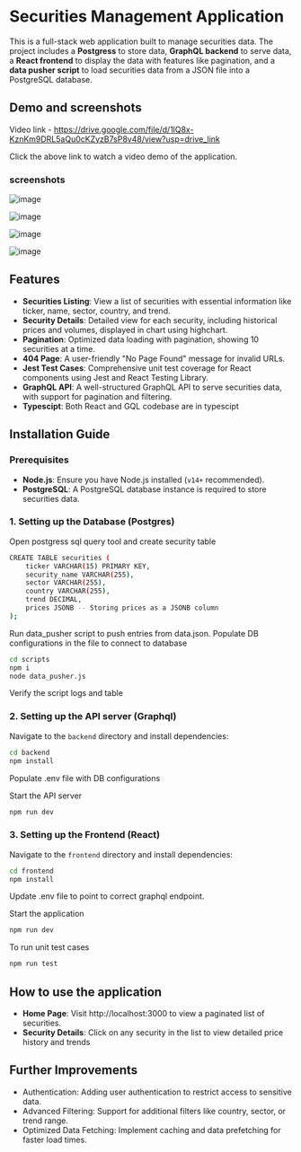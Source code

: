 # Securities Management Application

This is a full-stack web application built to manage securities data. The project includes a **Postgress** to store data, **GraphQL backend** to serve data, a **React frontend** to display the data with features like pagination, and a **data pusher script** to load securities data from a JSON file into a PostgreSQL database.

## Demo and screenshots

Video link - https://drive.google.com/file/d/1lQ8x-KznKm9DRL5aQu0cKZyzB7sP8v48/view?usp=drive_link

Click the above link to watch a video demo of the application.
###  screenshots

![image](https://github.com/user-attachments/assets/26c3c1fc-bb76-4a3c-8745-4d7f0c29307c)

![image](https://github.com/user-attachments/assets/e7334a6c-c126-437a-b4ff-b0c67b13e37b)

![image](https://github.com/user-attachments/assets/3e5cc003-1525-4de3-80e3-ff86892ce961)

![image](https://github.com/user-attachments/assets/d516b677-6433-4017-91ff-e6180d05e566)


## Features

- **Securities Listing**: View a list of securities with essential information like ticker, name, sector, country, and trend.
- **Security Details**: Detailed view for each security, including historical prices and volumes, displayed in chart using highchart.
- **Pagination**: Optimized data loading with pagination, showing 10 securities at a time.
- **404 Page**: A user-friendly "No Page Found" message for invalid URLs.
- **Jest Test Cases**: Comprehensive unit test coverage for React components using Jest and React Testing Library.
- **GraphQL API**: A well-structured GraphQL API to serve securities data, with support for pagination and filtering.
- **Typescipt**: Both React and GQL codebase are in typescipt

## Installation Guide

### Prerequisites

- **Node.js**: Ensure you have Node.js installed (`v14+` recommended).
- **PostgreSQL**: A PostgreSQL database instance is required to store securities data.

### 1. Setting up the Database (Postgres)

Open postgress sql query tool and create security table

```bash
CREATE TABLE securities (
    ticker VARCHAR(15) PRIMARY KEY,
    security_name VARCHAR(255),
    sector VARCHAR(255),
    country VARCHAR(255),
    trend DECIMAL,
    prices JSONB -- Storing prices as a JSONB column
);
```
Run data_pusher script to push entries from data.json. Populate DB configurations in the file to connect to database

 ```bash
cd scripts
npm i
node data_pusher.js
```
Verify the script logs and table

### 2. Setting up the API server (Graphql)

Navigate to the `backend` directory and install dependencies:

```bash
cd backend
npm install
```

Populate .env file with DB configurations

Start the API server

```bash
npm run dev
```


### 3. Setting up the Frontend (React)

Navigate to the `frontend` directory and install dependencies:

```bash
cd frontend
npm install
```

Update .env file to point to correct graphql endpoint.

Start the application

```bash
npm run dev
```
To run unit test cases
```bash
npm run test
```

## How to use the application

- **Home Page**: Visit http://localhost:3000 to view a paginated list of securities.
- **Security Details**: Click on any security in the list to view detailed price history and trends


## Further Improvements

- Authentication: Adding user authentication to restrict access to sensitive data.
- Advanced Filtering: Support for additional filters like country, sector, or trend range.
- Optimized Data Fetching: Implement caching and data prefetching for faster load times.

